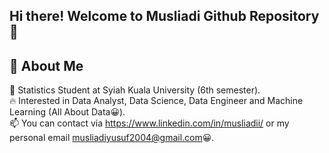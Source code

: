 ## Hi there! Welcome to Musliadi Github Repository 👋

## 🚀 About Me

🔭 Statistics Student at Syiah Kuala University (6th semester). <br>
🔥 Interested in Data Analyst, Data Science, Data Engineer and Machine Learning (All About Data😀). <br>
📫 You can contact via https://www.linkedin.com/in/musliadii/ or my personal email musliadiyusuf2004@gmail.com😀.

